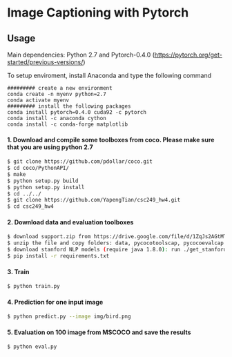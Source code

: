 # Image Captioning with Pytorch

## Usage

Main dependencies: Python 2.7 and Pytorch-0.4.0 (https://pytorch.org/get-started/previous-versions/)

To setup enviroment, install Anaconda and type the following command
```
######### create a new environment
conda create -n myenv python=2.7
conda activate myenv
######### install the following packages
conda install pytorch=0.4.0 cuda92 -c pytorch
conda install -c anaconda cython
conda install -c conda-forge matplotlib
```


#### 1. Download and compile some toolboxes from coco. Please make sure that you are using python 2.7
```bash
$ git clone https://github.com/pdollar/coco.git
$ cd coco/PythonAPI/
$ make
$ python setup.py build
$ python setup.py install
$ cd ../../
$ git clone https://github.com/YapengTian/csc249_hw4.git
$ cd csc249_hw4
```
#### 2. Download data and evaluation toolboxes
```bash
$ download support.zip from https://drive.google.com/file/d/1ZqJs2AGtMTfGTgH1oHTP_ZEFXRNX3uLj/view?usp=sharing (1.7 GB)
$ unzip the file and copy folders: data, pycocotoolscap, pycocoevalcap into csc249_hw4
$ download stanford NLP models (require java 1.8.0): run ./get_stanford_models.sh 
$ pip install -r requirements.txt
```

#### 3. Train
```bash
$ python train.py
```

#### 4. Prediction for one input image
```bash
$ python predict.py --image img/bird.png
```

#### 5. Evaluation on 100 image from MSCOCO and save the results
```bash
$ python eval.py
```
